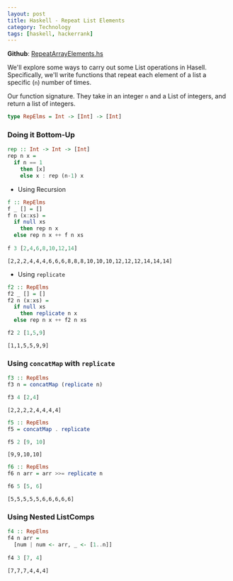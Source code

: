 ```yaml
---
layout: post
title: Haskell - Repeat List Elements
category: Technology
tags: [haskell, hackerrank]
---
```


**Github**: [RepeatArrayElements.hs](https://github.com/eloyekunle/haskell_snippets/blob/master/RepeatArrayElements.hs)

We'll explore some ways to carry out some List operations in Hasell.  
Specifically, we'll write functions that repeat each element of a list a specific (`n`) number of times.

Our function signature. They take in an integer `n` and a List of integers, and return a list of integers.


```haskell
type RepElms = Int -> [Int] -> [Int]
```

### Doing it Bottom-Up


```haskell
rep :: Int -> Int -> [Int]
rep n x =
  if n == 1
    then [x]
    else x : rep (n-1) x
```

- Using Recursion


```haskell
f :: RepElms
f _ [] = []
f n (x:xs) =
  if null xs
    then rep n x
  else rep n x ++ f n xs
  
f 3 [2,4,6,8,10,12,14]
```


    [2,2,2,4,4,4,6,6,6,8,8,8,10,10,10,12,12,12,14,14,14]


- Using `replicate`


```haskell
f2 :: RepElms
f2 _ [] = []
f2 n (x:xs) =
  if null xs
    then replicate n x
  else rep n x ++ f2 n xs

f2 2 [1,5,9]
```


    [1,1,5,5,9,9]


### Using `concatMap` with `replicate`


```haskell
f3 :: RepElms
f3 n = concatMap (replicate n)

f3 4 [2,4]
```


    [2,2,2,2,4,4,4,4]



```haskell
f5 :: RepElms
f5 = concatMap . replicate

f5 2 [9, 10]
```


    [9,9,10,10]



```haskell
f6 :: RepElms
f6 n arr = arr >>= replicate n

f6 5 [5, 6]
```


    [5,5,5,5,5,6,6,6,6,6]


### Using Nested ListComps


```haskell
f4 :: RepElms
f4 n arr =
  [num | num <- arr, _ <- [1..n]]
  
f4 3 [7, 4]
```


    [7,7,7,4,4,4]
